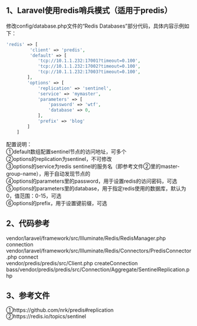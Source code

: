 1、Laravel使用redis哨兵模式（适用于predis）
------------------------
修改config/database.php文件的“Redis Databases”部分代码，具体内容示例如下：
```php
'redis' => [
         'client' => 'predis',
         'default' => [
            'tcp://10.1.1.232:17001?timeout=0.100',
            'tcp://10.1.1.232:17002?timeout=0.100',
            'tcp://10.1.1.232:17003?timeout=0.100',
        ],
        'options' => [
            'replication' => 'sentinel',
            'service' => 'mymaster',
            'parameters' => [
                'password' => 'wtf',
                'database' => 0,
            ],
            'prefix' => 'blog'
        ]
    ]
```
配置说明：    
①default数组配置sentinel节点的访问地址，可多个    
②options的replication为sentinel，不可修改    
③options的service为redis sentinel的服务名（即参考文件②里的master-group-name），用于自动发现节点的    
④options的parameters里的password，用于设置redis的访问密码，可选    
⑤options的parameters里的database，用于指定redis使用的数据库，默认为0，值范围：0-15，可选    
⑥options的prefix，用于设置键前缀，可选    


2、代码参考
--------------------

vendor/laravel/framework/src/Illuminate/Redis/RedisManager.php  connection    
vendor/laravel/framework/src/Illuminate/Redis/Connectors/PredisConnector.php connect    
vendor/predis/predis/src/Client.php createConnection    
bass/vendor/predis/predis/src/Connection/Aggregate/SentinelReplication.php    

3、参考文件
----------------------
①https://github.com/nrk/predis#replication    
②https://redis.io/topics/sentinel    
